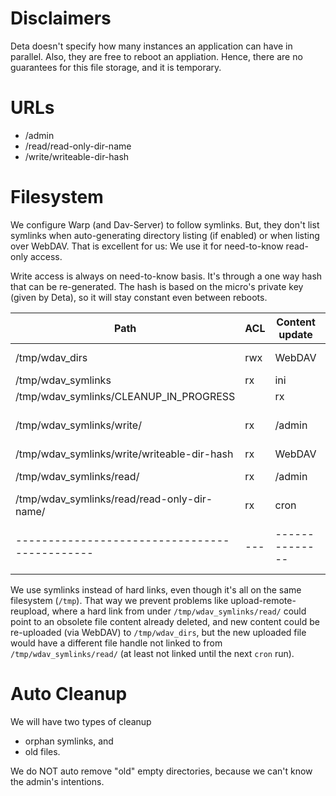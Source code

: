 # Disclaimers

Deta doesn't specify how many instances an application can have in parallel. Also, they are free to reboot an appliation. Hence, there are no guarantees for this file storage, and it is temporary.

# URLs

- /admin
- /read/read-only-dir-name
- /write/writeable-dir-hash

# Filesystem

We configure Warp (and Dav-Server) to follow symlinks. But, they don't list symlinks when
auto-generating directory listing (if enabled) or when listing over WebDAV. That is excellent for
us: We use it for need-to-know read-only access.

Write access is always on need-to-know basis. It's through a one way hash that can be re-generated.
The hash is based on the micro's private key (given by Deta), so it will stay constant even between
reboots.

| Path                                          | ACL | Content update | Notes                    |
| --------------------------------------------- | --- | -------------- | ------------------------ |
| /tmp/wdav_dirs                                | rwx | WebDAV         | given dir names          |
| /tmp/wdav_symlinks                            | rx  | ini            |                          |
| /tmp/wdav_symlinks/CLEANUP_IN_PROGRESS        |     | rx             |                          |
| /tmp/wdav_symlinks/write/                     | rx  | /admin         | generated hash dir names |
| /tmp/wdav_symlinks/write/writeable-dir-hash   | rx  | WebDAV         |                          |
| /tmp/wdav_symlinks/read/                      | rx  | /admin         | given dir names          |
| /tmp/wdav_symlinks/read/read-only-dir-name/   | rx  | cron           |                          |
| --------------------------------------------- | --- | -------------- | ------------------------ |

We use symlinks instead of hard links, even though it's all on the same filesystem (`/tmp`). That
way we prevent problems like upload-remote-reupload, where a hard link from under
`/tmp/wdav_symlinks/read/` could point to an obsolete file content already deleted, and new content
could be re-uploaded (via WebDAV) to `/tmp/wdav_dirs`, but the new uploaded file would have a
different file handle not linked to from `/tmp/wdav_symlinks/read/` (at least not linked until the
next `cron` run).

# Auto Cleanup

We will have two types of cleanup

- orphan symlinks, and
- old files.

We do NOT auto remove "old" empty directories, because we can't know the admin's intentions.
